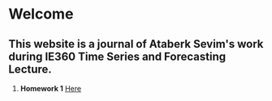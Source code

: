 # Welcome
## This website is a journal of Ataberk Sevim's work during IE360 Time Series and Forecasting Lecture.


1. **Homework 1**
[Here](files/IE360hw1.html)
